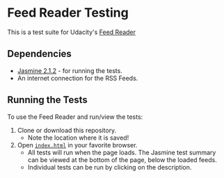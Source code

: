# Feed Reader Testing
This is a test suite for Udacity's [Feed Reader](https://github.com/udacity/frontend-nanodegree-feedreader)

## Dependencies
  * [Jasmine 2.1.2](https://jasmine.github.io/) - for running the tests.
  * An internet connection for the RSS Feeds.

## Running the Tests
To use the Feed Reader and run/view the tests:

1. Clone or download this repository.
    * Note the location where it is saved!
2. Open [`index.html`](index.html) in your favorite browser.
    * All tests will run when the page loads. The Jasmine test summary can
    be viewed at the bottom of the page, below the loaded feeds.
    * Individual tests can be run by clicking on the description.